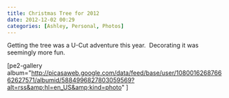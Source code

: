 ```yaml
---
title: Christmas Tree for 2012
date: 2012-12-02 00:29
categories: [Ashley, Personal, Photos]
---
```

Getting the tree was a U-Cut adventure this year.  Decorating it was seemingly more fun.

[pe2-gallery album="http://picasaweb.google.com/data/feed/base/user/108001626876662627571/albumid/5884996827803059569?alt=rss&amp;hl=en_US&amp;kind=photo" ]
